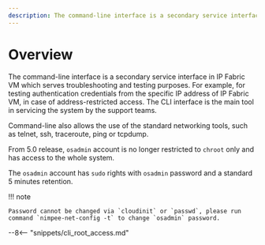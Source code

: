 ```yaml
---
description: The command-line interface is a secondary service interface in IP Fabric VM which serves troubleshooting and testing purposes.
---
```


# Overview

The command-line interface is a secondary service interface in IP Fabric VM which serves troubleshooting and testing purposes. For example, for testing authentication credentials from the specific IP address of IP
Fabric VM, in case of address-restricted access. The CLI interface is the main tool in servicing the system by the support teams.

Command-line also allows the use of the standard networking tools, such as telnet, ssh, traceroute, ping or tcpdump.

From 5.0 release, `osadmin` account is no longer restricted to `chroot` only and has access to the whole system.

The `osadmin` account has `sudo` rights with `osadmin` password and a standard 5 minutes retention.

!!! note

    Password cannot be changed via `cloudinit` or `passwd`, please run command `nimpee-net-config -t` to change `osadmin` password.

--8<-- "snippets/cli_root_access.md"
